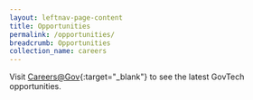 ```yaml
---
layout: leftnav-page-content
title: Opportunities
permalink: /opportunities/
breadcrumb: Opportunities
collection_name: careers
---
```


Visit [Careers@Gov](https://go.gov.sg/govtechjobs){:target="_blank"} to see the latest GovTech opportunities. 
